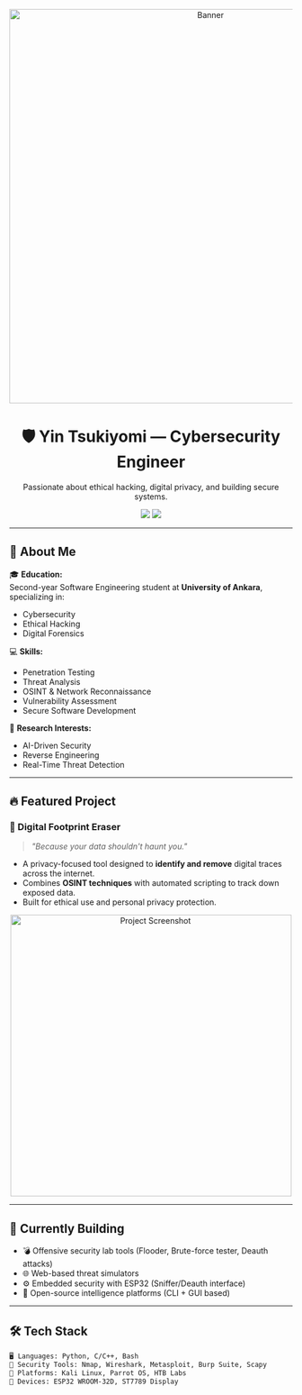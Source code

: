 <p align="center">
  <img src="[https://your-image-link.com/banner.png](https://www.google.com/url?sa=i&url=https%3A%2F%2Fgiphy.com%2Fgifs%2FSandiaLabs-cyber-hacking-attack-hun4DFmfnDId3lid5b&psig=AOvVaw2436qLbMqWvpW_sKzFYlbg&ust=1744057634247000&source=images&cd=vfe&opi=89978449&ved=0CBMQjRxqFwoTCOip1o-fxIwDFQAAAAAdAAAAABAE)" alt="Banner" width="700"/>
</p>

<h1 align="center">🛡️ Yin Tsukiyomi — Cybersecurity Engineer</h1>

<p align="center">
  Passionate about ethical hacking, digital privacy, and building secure systems.
</p>

<p align="center">
  <a href="mailto:your.email@example.com"><img src="https://img.shields.io/badge/Email-grey?style=for-the-badge&logo=gmail"></a>
  <a href="https://linkedin.com/in/mehmet-arda-hakbilen"><img src="https://img.shields.io/badge/LinkedIn-blue?style=for-the-badge&logo=linkedin"></a>
</p>

---

## 👤 About Me

🎓 **Education:**  
Second-year Software Engineering student at **University of Ankara**, specializing in:
- Cybersecurity
- Ethical Hacking
- Digital Forensics

💻 **Skills:**  
- Penetration Testing  
- Threat Analysis  
- OSINT & Network Reconnaissance  
- Vulnerability Assessment  
- Secure Software Development

🔬 **Research Interests:**  
- AI-Driven Security  
- Reverse Engineering  
- Real-Time Threat Detection

---

## 🔥 Featured Project

### 🧹 Digital Footprint Eraser  
> _"Because your data shouldn't haunt you."_

- A privacy-focused tool designed to **identify and remove** digital traces across the internet.
- Combines **OSINT techniques** with automated scripting to track down exposed data.
- Built for ethical use and personal privacy protection.

<p align="center">
  <img src="https://your-image-link.com/project-preview.png" alt="Project Screenshot" width="500"/>
</p>

---

## 🚀 Currently Building

- 💣 Offensive security lab tools (Flooder, Brute-force tester, Deauth attacks)
- 🌐 Web-based threat simulators
- ⚙️ Embedded security with ESP32 (Sniffer/Deauth interface)
- 📂 Open-source intelligence platforms (CLI + GUI based)

---

## 🛠️ Tech Stack

```txt
🖥️ Languages: Python, C/C++, Bash
🔐 Security Tools: Nmap, Wireshark, Metasploit, Burp Suite, Scapy
🔭 Platforms: Kali Linux, Parrot OS, HTB Labs
📡 Devices: ESP32 WROOM-32D, ST7789 Display
